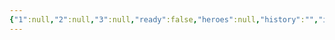 ```yaml
---
{"1":null,"2":null,"3":null,"ready":false,"heroes":null,"history":"","image":"","images":null,"features":null,"appearance":null,"terms":null,"dg-publish":true,"dg-home":true,"permalink":"/tabliczy/biblejskie-syuzhety/adam-i-eva/","tags":["gardenEntry"],"dgPassFrontmatter":true}
---
```



